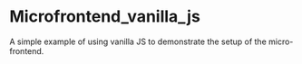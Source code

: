 # Microfrontend_vanilla_js

A simple example of using vanilla JS to demonstrate the setup of the micro-frontend.
